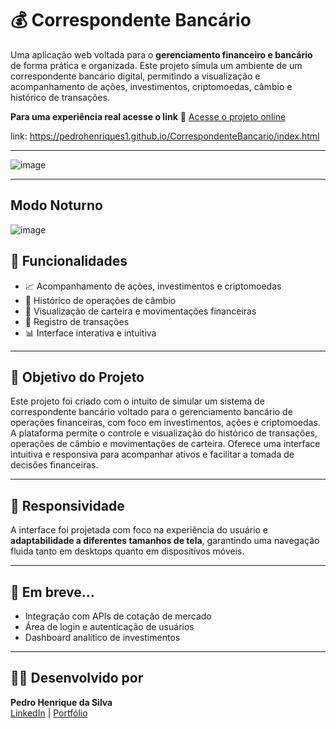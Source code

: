 # 💰 Correspondente Bancário

Uma aplicação web voltada para o **gerenciamento financeiro e bancário** de forma prática e organizada. Este projeto simula um ambiente de um correspondente bancário digital, permitindo a visualização e acompanhamento de ações, investimentos, criptomoedas, câmbio e histórico de transações.

**Para uma experiência real acesse o link**
🔗 [Acesse o projeto online](https://pedrohenriques1.github.io/CorrespondenteBancario/index.html)

link: https://pedrohenriques1.github.io/CorrespondenteBancario/index.html

---

![image](https://github.com/user-attachments/assets/cf74c904-5861-48a1-8590-61f222caebe3)

---
## Modo Noturno

![image](https://github.com/user-attachments/assets/a1c00bcb-775f-42ac-8765-29b91df12b90)


## 🧩 Funcionalidades

- 📈 Acompanhamento de ações, investimentos e criptomoedas  
- 💱 Histórico de operações de câmbio  
- 💼 Visualização de carteira e movimentações financeiras  
- 🧾 Registro de transações  
- 📊 Interface interativa e intuitiva  

---

## 🎯 Objetivo do Projeto

Este projeto foi criado com o intuito de simular um sistema de correspondente bancário voltado para o gerenciamento bancário de
operações financeiras, com foco em investimentos, ações e criptomoedas. A plataforma
permite o controle e visualização do histórico de transações, operações de câmbio e
movimentações de carteira. Oferece uma interface intuitiva e responsiva para
acompanhar ativos e facilitar a tomada de decisões financeiras.

---

## 📱 Responsividade

A interface foi projetada com foco na experiência do usuário e **adaptabilidade a diferentes tamanhos de tela**, garantindo uma navegação fluida tanto em desktops quanto em dispositivos móveis.

---

## 🚀 Em breve...

- Integração com APIs de cotação de mercado  
- Área de login e autenticação de usuários  
- Dashboard analítico de investimentos  

---

## 👨‍💻 Desenvolvido por

**Pedro Henrique da Silva**  
[LinkedIn](https://www.linkedin.com/in/pedro-henrique-da-silva1/) | [Portfólio](https://pedrohenriques1.github.io)

